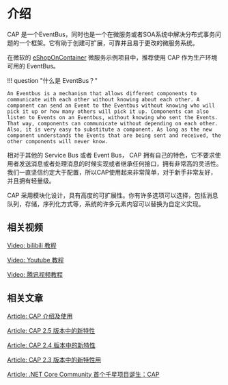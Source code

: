 # 介绍

CAP 是一个EventBus，同时也是一个在微服务或者SOA系统中解决分布式事务问题的一个框架。它有助于创建可扩展，可靠并且易于更改的微服务系统。

在微软的 [eShopOnContainer](https://github.com/dotnet-architecture/eShopOnContainers) 微服务示例项目中，推荐使用 CAP 作为生产环境可用的 EventBus。

!!! question "什么是 EventBus？"

    An Eventbus is a mechanism that allows different components to communicate with each other without knowing about each other. A component can send an Event to the Eventbus without knowing who will pick it up or how many others will pick it up. Components can also listen to Events on an Eventbus, without knowing who sent the Events. That way, components can communicate without depending on each other. Also, it is very easy to substitute a component. As long as the new component understands the Events that are being sent and received, the other components will never know.

相对于其他的 Service Bus 或者 Event Bus， CAP 拥有自己的特色，它不要求使用者发送消息或者处理消息的时候实现或者继承任何接口，拥有非常高的灵活性。我们一直坚信约定大于配置，所以CAP使用起来非常简单，对于新手非常友好，并且拥有轻量级。

CAP 采用模块化设计，具有高度的可扩展性。你有许多选项可以选择，包括消息队列，存储，序列化方式等，系统的许多元素内容可以替换为自定义实现。


## 相关视频

[Video: bilibili 教程](https://www.bilibili.com/video/av31582401/)

[Video: Youtube 教程](https://youtu.be/K1e4e0eddNE)

[Video: 腾讯视频教程](https://www.cnblogs.com/savorboard/p/7243609.html)

## 相关文章

[Article: CAP 介绍及使用](http://www.cnblogs.com/savorboard/p/cap.html)

[Article: CAP 2.5 版本中的新特性](https://www.cnblogs.com/savorboard/p/cap-2-5.html)

[Article: CAP 2.4 版本中的新特性](http://www.cnblogs.com/savorboard/p/cap-2-4.html)

[Article: CAP 2.3 版本中的新特性用](http://www.cnblogs.com/savorboard/p/cap-2-3.html)

[Article: .NET Core Community 首个千星项目诞生：CAP](https://www.cnblogs.com/forerunner/p/ncc-cap-with-over-thousand-stars.html)
